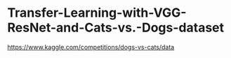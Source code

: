 # Transfer-Learning-with-VGG-ResNet-and-Cats-vs.-Dogs-dataset
https://www.kaggle.com/competitions/dogs-vs-cats/data
